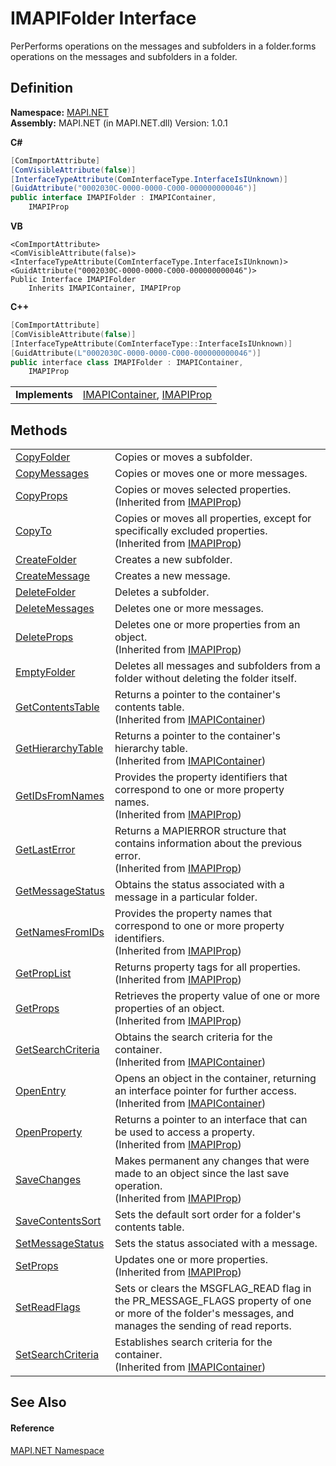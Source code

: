 # IMAPIFolder Interface


PerPerforms operations on the messages and subfolders in a folder.forms operations on the messages and subfolders in a folder.



## Definition
**Namespace:** <a href="N_MAPI_NET.md">MAPI.NET</a>  
**Assembly:** MAPI.NET (in MAPI.NET.dll) Version: 1.0.1

**C#**
``` C#
[ComImportAttribute]
[ComVisibleAttribute(false)]
[InterfaceTypeAttribute(ComInterfaceType.InterfaceIsIUnknown)]
[GuidAttribute("0002030C-0000-0000-C000-000000000046")]
public interface IMAPIFolder : IMAPIContainer, 
	IMAPIProp
```
**VB**
``` VB
<ComImportAttribute>
<ComVisibleAttribute(false)>
<InterfaceTypeAttribute(ComInterfaceType.InterfaceIsIUnknown)>
<GuidAttribute("0002030C-0000-0000-C000-000000000046")>
Public Interface IMAPIFolder
	Inherits IMAPIContainer, IMAPIProp
```
**C++**
``` C++
[ComImportAttribute]
[ComVisibleAttribute(false)]
[InterfaceTypeAttribute(ComInterfaceType::InterfaceIsIUnknown)]
[GuidAttribute(L"0002030C-0000-0000-C000-000000000046")]
public interface class IMAPIFolder : IMAPIContainer, 
	IMAPIProp
```

<table><tr><td><strong>Implements</strong></td><td><a href="T_MAPI_NET_IMAPIContainer.md">IMAPIContainer</a>, <a href="T_MAPI_NET_IMAPIProp.md">IMAPIProp</a></td></tr>
</table>



## Methods
<table>
<tr>
<td><a href="M_MAPI_NET_IMAPIFolder_CopyFolder.md">CopyFolder</a></td>
<td>Copies or moves a subfolder.</td></tr>
<tr>
<td><a href="M_MAPI_NET_IMAPIFolder_CopyMessages.md">CopyMessages</a></td>
<td>Copies or moves one or more messages.</td></tr>
<tr>
<td><a href="M_MAPI_NET_IMAPIProp_CopyProps.md">CopyProps</a></td>
<td>Copies or moves selected properties.<br />(Inherited from <a href="T_MAPI_NET_IMAPIProp.md">IMAPIProp</a>)</td></tr>
<tr>
<td><a href="M_MAPI_NET_IMAPIProp_CopyTo.md">CopyTo</a></td>
<td>Copies or moves all properties, except for specifically excluded properties.<br />(Inherited from <a href="T_MAPI_NET_IMAPIProp.md">IMAPIProp</a>)</td></tr>
<tr>
<td><a href="M_MAPI_NET_IMAPIFolder_CreateFolder.md">CreateFolder</a></td>
<td>Creates a new subfolder.</td></tr>
<tr>
<td><a href="M_MAPI_NET_IMAPIFolder_CreateMessage.md">CreateMessage</a></td>
<td>Creates a new message.</td></tr>
<tr>
<td><a href="M_MAPI_NET_IMAPIFolder_DeleteFolder.md">DeleteFolder</a></td>
<td>Deletes a subfolder.</td></tr>
<tr>
<td><a href="M_MAPI_NET_IMAPIFolder_DeleteMessages.md">DeleteMessages</a></td>
<td>Deletes one or more messages.</td></tr>
<tr>
<td><a href="M_MAPI_NET_IMAPIProp_DeleteProps.md">DeleteProps</a></td>
<td>Deletes one or more properties from an object.<br />(Inherited from <a href="T_MAPI_NET_IMAPIProp.md">IMAPIProp</a>)</td></tr>
<tr>
<td><a href="M_MAPI_NET_IMAPIFolder_EmptyFolder.md">EmptyFolder</a></td>
<td>Deletes all messages and subfolders from a folder without deleting the folder itself.</td></tr>
<tr>
<td><a href="M_MAPI_NET_IMAPIContainer_GetContentsTable.md">GetContentsTable</a></td>
<td>Returns a pointer to the container's contents table.<br />(Inherited from <a href="T_MAPI_NET_IMAPIContainer.md">IMAPIContainer</a>)</td></tr>
<tr>
<td><a href="M_MAPI_NET_IMAPIContainer_GetHierarchyTable.md">GetHierarchyTable</a></td>
<td>Returns a pointer to the container's hierarchy table.<br />(Inherited from <a href="T_MAPI_NET_IMAPIContainer.md">IMAPIContainer</a>)</td></tr>
<tr>
<td><a href="M_MAPI_NET_IMAPIProp_GetIDsFromNames.md">GetIDsFromNames</a></td>
<td>Provides the property identifiers that correspond to one or more property names.<br />(Inherited from <a href="T_MAPI_NET_IMAPIProp.md">IMAPIProp</a>)</td></tr>
<tr>
<td><a href="M_MAPI_NET_IMAPIProp_GetLastError.md">GetLastError</a></td>
<td>Returns a MAPIERROR structure that contains information about the previous error.<br />(Inherited from <a href="T_MAPI_NET_IMAPIProp.md">IMAPIProp</a>)</td></tr>
<tr>
<td><a href="M_MAPI_NET_IMAPIFolder_GetMessageStatus.md">GetMessageStatus</a></td>
<td>Obtains the status associated with a message in a particular folder.</td></tr>
<tr>
<td><a href="M_MAPI_NET_IMAPIProp_GetNamesFromIDs.md">GetNamesFromIDs</a></td>
<td>Provides the property names that correspond to one or more property identifiers.<br />(Inherited from <a href="T_MAPI_NET_IMAPIProp.md">IMAPIProp</a>)</td></tr>
<tr>
<td><a href="M_MAPI_NET_IMAPIProp_GetPropList.md">GetPropList</a></td>
<td>Returns property tags for all properties.<br />(Inherited from <a href="T_MAPI_NET_IMAPIProp.md">IMAPIProp</a>)</td></tr>
<tr>
<td><a href="M_MAPI_NET_IMAPIProp_GetProps.md">GetProps</a></td>
<td>Retrieves the property value of one or more properties of an object.<br />(Inherited from <a href="T_MAPI_NET_IMAPIProp.md">IMAPIProp</a>)</td></tr>
<tr>
<td><a href="M_MAPI_NET_IMAPIContainer_GetSearchCriteria.md">GetSearchCriteria</a></td>
<td>Obtains the search criteria for the container.<br />(Inherited from <a href="T_MAPI_NET_IMAPIContainer.md">IMAPIContainer</a>)</td></tr>
<tr>
<td><a href="M_MAPI_NET_IMAPIContainer_OpenEntry.md">OpenEntry</a></td>
<td>Opens an object in the container, returning an interface pointer for further access.<br />(Inherited from <a href="T_MAPI_NET_IMAPIContainer.md">IMAPIContainer</a>)</td></tr>
<tr>
<td><a href="M_MAPI_NET_IMAPIProp_OpenProperty.md">OpenProperty</a></td>
<td>Returns a pointer to an interface that can be used to access a property.<br />(Inherited from <a href="T_MAPI_NET_IMAPIProp.md">IMAPIProp</a>)</td></tr>
<tr>
<td><a href="M_MAPI_NET_IMAPIProp_SaveChanges.md">SaveChanges</a></td>
<td>Makes permanent any changes that were made to an object since the last save operation.<br />(Inherited from <a href="T_MAPI_NET_IMAPIProp.md">IMAPIProp</a>)</td></tr>
<tr>
<td><a href="M_MAPI_NET_IMAPIFolder_SaveContentsSort.md">SaveContentsSort</a></td>
<td>Sets the default sort order for a folder's contents table.</td></tr>
<tr>
<td><a href="M_MAPI_NET_IMAPIFolder_SetMessageStatus.md">SetMessageStatus</a></td>
<td>Sets the status associated with a message.</td></tr>
<tr>
<td><a href="M_MAPI_NET_IMAPIProp_SetProps.md">SetProps</a></td>
<td>Updates one or more properties.<br />(Inherited from <a href="T_MAPI_NET_IMAPIProp.md">IMAPIProp</a>)</td></tr>
<tr>
<td><a href="M_MAPI_NET_IMAPIFolder_SetReadFlags.md">SetReadFlags</a></td>
<td>Sets or clears the MSGFLAG_READ flag in the PR_MESSAGE_FLAGS property of one or more of the folder's messages, and manages the sending of read reports.</td></tr>
<tr>
<td><a href="M_MAPI_NET_IMAPIContainer_SetSearchCriteria.md">SetSearchCriteria</a></td>
<td>Establishes search criteria for the container.<br />(Inherited from <a href="T_MAPI_NET_IMAPIContainer.md">IMAPIContainer</a>)</td></tr>
</table>

## See Also


#### Reference
<a href="N_MAPI_NET.md">MAPI.NET Namespace</a>  
